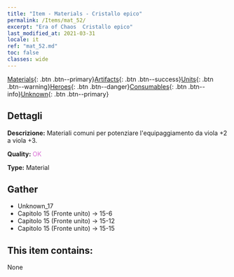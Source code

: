 ```yaml
---
title: "Item - Materials - Cristallo epico"
permalink: /Items/mat_52/
excerpt: "Era of Chaos  Cristallo epico"
last_modified_at: 2021-03-31
locale: it
ref: "mat_52.md"
toc: false
classes: wide
---
```

 [Materials](/it/Items/){: .btn .btn--primary}[Artifacts](/it/Items/Artifacts/){: .btn .btn--success}[Units](/it/Items/Units/){: .btn .btn--warning}[Heroes](/it/Items/Heroes/){: .btn .btn--danger}[Consumables](/it/Items/Consumables/){: .btn .btn--info}[Unknown](/it/Items/Unknown/){: .btn .btn--primary}

## Dettagli
 **Descrizione:** Materiali comuni per potenziare l'equipaggiamento da viola +2 a viola +3.

 **Quality:** <span style="color: #DA70D6">OK</span>

 **Type:** Material

## Gather

*    Unknown_17 
*    Capitolo 15 (Fronte unito) -> 15-6 
*    Capitolo 15 (Fronte unito) -> 15-12 
*    Capitolo 15 (Fronte unito) -> 15-15 

## This item contains:

  None

